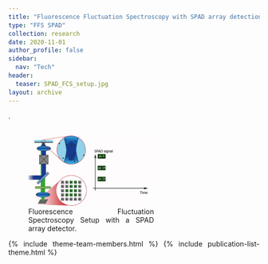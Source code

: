 ```yaml
---
title: "Fluorescence Fluctuation Spectroscopy with SPAD array detection"
type: "FFS SPAD"
collection: research
date: 2020-11-01
author_profile: false
sidebar:
  nav: "Tech"
header:
  teaser: SPAD_FCS_setup.jpg
layout: archive
---
```

<div style="text-align: justify">

.
<br>
<br>

<figure style="width: 50%" class="align-center">
<img src='/images/SPAD_FCS_animation.gif'>
<figcaption>Fluorescence Fluctuation Spectroscopy Setup with a SPAD array detector.</figcaption>
</figure>


{% include theme-team-members.html %}
{% include publication-list-theme.html %}

